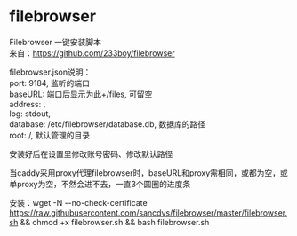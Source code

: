 # filebrowser
Filebrowser 一键安装脚本  
来自：https://github.com/233boy/filebrowser

filebrowser.json说明：  
port: 9184, 监听的端口  
baseURL: 端口后显示为此+/files, 可留空  
address: ,  
log: stdout,  
database: /etc/filebrowser/database.db, 数据库的路径  
root: /, 默认管理的目录

安装好后在设置里修改账号密码、修改默认路径

当caddy采用proxy代理filebrowser时，baseURL和proxy需相同，或都为空，或单proxy为空，不然会进不去，一直3个圆圈的进度条

安装：wget -N --no-check-certificate https://raw.githubusercontent.com/sancdvs/filebrowser/master/filebrowser.sh && chmod +x filebrowser.sh && bash filebrowser.sh
